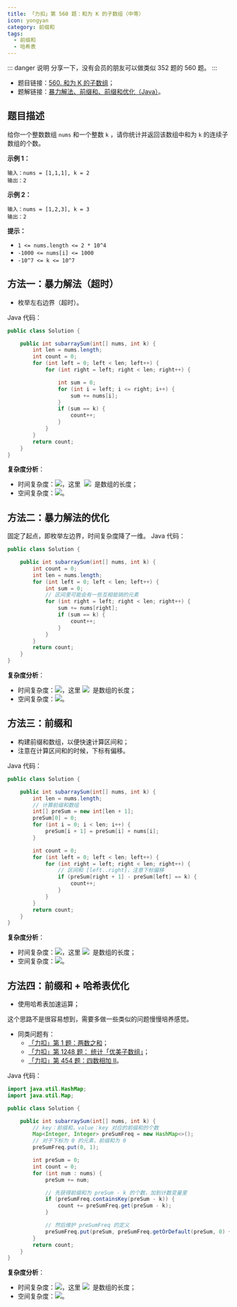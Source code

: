 ```yaml
---
title: 「力扣」第 560 题：和为 K 的子数组（中等）
icon: yongyan
category: 前缀和
tags:
  - 前缀和
  - 哈希表
---
```


::: danger 说明
分享一下，没有会员的朋友可以做类似 352 题的 560 题。
:::

- 题目链接：[560. 和为 K 的子数组](https://leetcode-cn.com/problems/subarray-sum-equals-k/)；
- 题解链接：[暴力解法、前缀和、前缀和优化（Java）](https://leetcode-cn.com/problems/subarray-sum-equals-k/solution/bao-li-jie-fa-qian-zhui-he-qian-zhui-he-you-hua-ja/)。

## 题目描述

给你一个整数数组 `nums` 和一个整数 `k` ，请你统计并返回该数组中和为 `k` 的连续子数组的个数。

**示例 1：**

```
输入：nums = [1,1,1], k = 2
输出：2
```

**示例 2：**

```
输入：nums = [1,2,3], k = 3
输出：2
```

**提示：**

- `1 <= nums.length <= 2 * 10^4`
- `-1000 <= nums[i] <= 1000`
- `-10^7 <= k <= 10^7`

## 方法一：暴力解法（超时）

- 枚举左右边界（超时）。

Java 代码：

```java
public class Solution {

    public int subarraySum(int[] nums, int k) {
        int len = nums.length;
        int count = 0;
        for (int left = 0; left < len; left++) {
            for (int right = left; right < len; right++) {

                int sum = 0;
                for (int i = left; i <= right; i++) {
                    sum += nums[i];
                }
                if (sum == k) {
                    count++;
                }
            }
        }
        return count;
    }
}
```

**复杂度分析**：

- 时间复杂度：![](https://cdn.nlark.com/yuque/__latex/9074405a1aeb2b91c003db60608401ef.svg#card=math&code=O%28N%5E3%29&height=23&width=49)，这里  ![](https://cdn.nlark.com/yuque/__latex/8d9c307cb7f3c4a32822a51922d1ceaa.svg#card=math&code=N&height=16&width=15)  是数组的长度；
- 空间复杂度：![](https://cdn.nlark.com/yuque/__latex/5e079a28737d5dd019a3b8f6133ee55e.svg#card=math&code=O%281%29&height=20&width=34)。

## 方法二：暴力解法的优化

固定了起点，即枚举左边界，时间复杂度降了一维。
Java 代码：

```java
public class Solution {

    public int subarraySum(int[] nums, int k) {
        int count = 0;
        int len = nums.length;
        for (int left = 0; left < len; left++) {
            int sum = 0;
            // 区间里可能会有一些互相抵销的元素
            for (int right = left; right < len; right++) {
                sum += nums[right];
                if (sum == k) {
                    count++;
                }
            }
        }
        return count;
    }
}
```

**复杂度分析**：

- 时间复杂度：![](https://cdn.nlark.com/yuque/__latex/8e9c5fee65a4f32abccd0e83ff203e39.svg#card=math&code=O%28N%5E2%29&height=23&width=49)，这里 ![](https://cdn.nlark.com/yuque/__latex/8d9c307cb7f3c4a32822a51922d1ceaa.svg#card=math&code=N&height=16&width=15)  是数组的长度；
- 空间复杂度：![](https://cdn.nlark.com/yuque/__latex/5e079a28737d5dd019a3b8f6133ee55e.svg#card=math&code=O%281%29&height=20&width=34)。

## 方法三：前缀和

- 构建前缀和数组，以便快速计算区间和；
- 注意在计算区间和的时候，下标有偏移。

Java 代码：

```java
public class Solution {

    public int subarraySum(int[] nums, int k) {
        int len = nums.length;
        // 计算前缀和数组
        int[] preSum = new int[len + 1];
        preSum[0] = 0;
        for (int i = 0; i < len; i++) {
            preSum[i + 1] = preSum[i] + nums[i];
        }

        int count = 0;
        for (int left = 0; left < len; left++) {
            for (int right = left; right < len; right++) {
                // 区间和 [left..right]，注意下标偏移
                if (preSum[right + 1] - preSum[left] == k) {
                    count++;
                }
            }
        }
        return count;
    }
}
```

**复杂度分析**：

- 时间复杂度：![](https://cdn.nlark.com/yuque/__latex/8e9c5fee65a4f32abccd0e83ff203e39.svg#card=math&code=O%28N%5E2%29&height=23&width=49)，这里 ![](https://cdn.nlark.com/yuque/__latex/8d9c307cb7f3c4a32822a51922d1ceaa.svg#card=math&code=N&height=16&width=15)  是数组的长度；
- 空间复杂度：![](https://cdn.nlark.com/yuque/__latex/33697ce7dfa48ba80980d298c8089378.svg#card=math&code=O%28N%29&height=20&width=41)。

## 方法四：前缀和 + 哈希表优化

- 使用哈希表加速运算；

这个思路不是很容易想到，需要多做一些类似的问题慢慢培养感觉。

- 同类问题有：
  - [「力扣」第 1 题：两数之和](https://leetcode-cn.com/problems/two-sum/)；
  - [「力扣」第 1248 题： 统计「优美子数组」](https://leetcode-cn.com/problems/count-number-of-nice-subarrays/)；
  - [「力扣」第 454 题：四数相加 II](https://leetcode-cn.com/problems/4sum-ii/)。

Java 代码：

```java
import java.util.HashMap;
import java.util.Map;

public class Solution {

    public int subarraySum(int[] nums, int k) {
        // key：前缀和，value：key 对应的前缀和的个数
        Map<Integer, Integer> preSumFreq = new HashMap<>();
        // 对于下标为 0 的元素，前缀和为 0
        preSumFreq.put(0, 1);

        int preSum = 0;
        int count = 0;
        for (int num : nums) {
            preSum += num;

            // 先获得前缀和为 preSum - k 的个数，加到计数变量里
            if (preSumFreq.containsKey(preSum - k)) {
                count += preSumFreq.get(preSum - k);
            }

            // 然后维护 preSumFreq 的定义
            preSumFreq.put(preSum, preSumFreq.getOrDefault(preSum, 0) + 1);
        }
        return count;
    }
}
```

**复杂度分析**：

- 时间复杂度：![](https://cdn.nlark.com/yuque/__latex/33697ce7dfa48ba80980d298c8089378.svg#card=math&code=O%28N%29&height=20&width=41)，这里 ![](https://cdn.nlark.com/yuque/__latex/8d9c307cb7f3c4a32822a51922d1ceaa.svg#card=math&code=N&height=16&width=15)  是数组的长度；
- 空间复杂度：![](https://cdn.nlark.com/yuque/__latex/33697ce7dfa48ba80980d298c8089378.svg#card=math&code=O%28N%29&height=20&width=41)。
